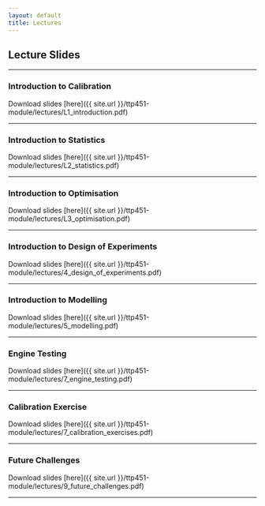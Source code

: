 ```yaml
---
layout: default
title: Lectures
---
```


## Lecture Slides

---

### Introduction to Calibration

Download slides [here]({{ site.url }}/ttp451-module/lectures/L1_introduction.pdf)

---

### Introduction to Statistics

Download slides [here]({{ site.url }}/ttp451-module/lectures/L2_statistics.pdf)

---

### Introduction to Optimisation

Download slides [here]({{ site.url }}/ttp451-module/lectures/L3_optimisation.pdf)

---

### Introduction to Design of Experiments

Download slides [here]({{ site.url }}/ttp451-module/lectures/4_design_of_experiments.pdf)

---

### Introduction to Modelling

Download slides [here]({{ site.url }}/ttp451-module/lectures/5_modelling.pdf)

---

### Engine Testing

Download slides [here]({{ site.url }}/ttp451-module/lectures/7_engine_testing.pdf)

---

### Calibration Exercise

Download slides [here]({{ site.url }}/ttp451-module/lectures/7_calibration_exercises.pdf)

---

### Future Challenges

Download slides [here]({{ site.url }}/ttp451-module/lectures/9_future_challenges.pdf)

---
